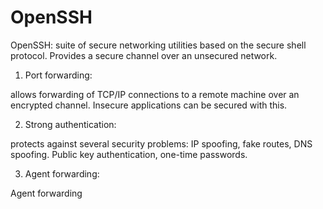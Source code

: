 # OpenSSH

OpenSSH: suite of secure networking utilities based on the secure shell protocol. Provides a secure channel over an unsecured network. 

1. Port forwarding: 

allows forwarding of TCP/IP connections to a remote machine over an encrypted channel. Insecure applications can be secured with this. 

2. Strong authentication:

protects against several security problems: IP spoofing, fake routes, DNS spoofing. Public key authentication, one-time passwords. 

3. Agent forwarding:

Agent forwarding

